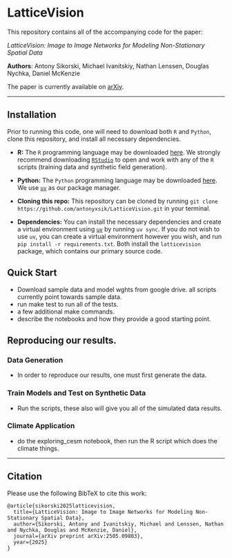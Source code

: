 # LatticeVision

This repository contains all of the accompanying code for the paper: 

*LatticeVision: Image to Image Networks for Modeling Non-Stationary Spatial Data*

**Authors**: Antony Sikorski, Michael Ivanitskiy, Nathan Lenssen, Douglas Nychka, Daniel McKenzie

The paper is currently available on [arXiv](https://arxiv.org/abs/2505.09803).

---

## Installation

Prior to running this code, one will need to download both `R` and `Python`, clone this repository, and install all necessary dependencies. 

- **R:** The `R` programming language may be downloaded [here](https://cran.r-project.org/bin/windows/base/). We strongly recommend downloading [`RStudio`](https://posit.co/download/rstudio-desktop/) to open and work with any of the `R` scripts (training data and synthetic field generation). 

- **Python:** The `Python` programming language may be downloaded [here](https://www.python.org/downloads/). We use [`uv`](https://docs.astral.sh/uv/getting-started/installation/) as our package manager. 

- **Cloning this repo:** This repository can be cloned by running `git clone https://github.com/antonyxsik/LatticeVision.git` in your terminal. 

- **Dependencies:** You can install the necessary dependencies and create a virtual environment using [`uv`](https://docs.astral.sh/uv/) by running `uv sync`. If you do not wish to use `uv`, you can create a virtual environment however you wish, and run `pip install -r requirements.txt`. Both install the `latticevision` package, which contains our primary source code. 

## Quick Start 

- Download sample data and model wghts from google drive. all scripts currently point towards sample data.
- run make test to run all of the tests.
- a few additional make commands.
- describe the notebooks and how they provide a good starting point.


## Reproducing our results. 

### Data Generation
- In order to reproduce our results, one must first generate the data.

### Train Models and Test on Synthetic Data
- Run the scripts, these also will give you all of the simulated data results.


### Climate Application
- do the exploring_cesm notebook, then run the R script which does the climate things. 


---

## Citation

Please use the following BibTeX to cite this work: 

```{bibtex}
@article{sikorski2025latticevision,
  title={LatticeVision: Image to Image Networks for Modeling Non-Stationary Spatial Data},
  author={Sikorski, Antony and Ivanitskiy, Michael and Lenssen, Nathan and Nychka, Douglas and McKenzie, Daniel},
  journal={arXiv preprint arXiv:2505.09803},
  year={2025}
}
```


